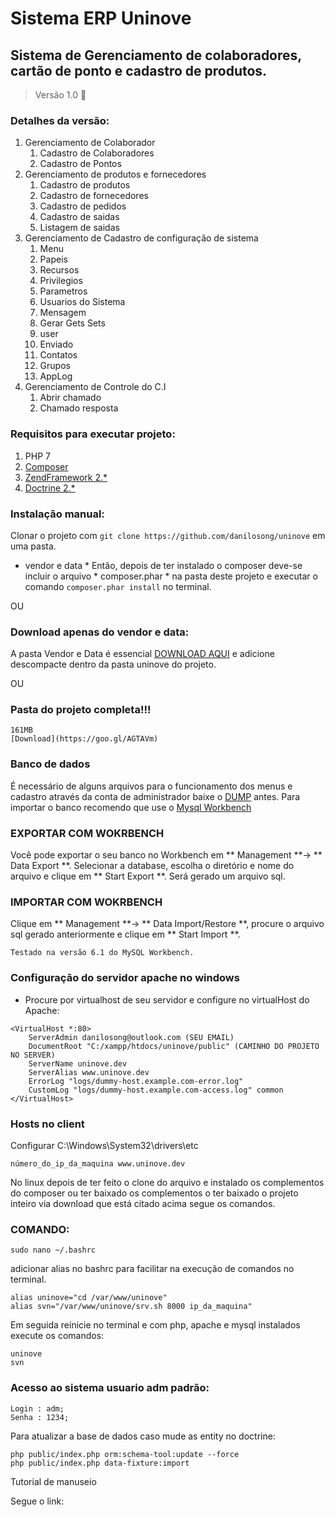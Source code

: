 # Sistema ERP Uninove
## Sistema de Gerenciamento de colaboradores, cartão de ponto e cadastro de produtos.


> Versão 1.0 :tada: 

### Detalhes da versão:
1. Gerenciamento de Colaborador
    1. Cadastro de Colaboradores
    2. Cadastro de Pontos
2. Gerenciamento de produtos e fornecedores
    1. Cadastro de produtos
    2. Cadastro de fornecedores
    3. Cadastro de pedidos
    4. Cadastro de saidas
    5. Listagem de saidas
3. Gerenciamento de Cadastro de configuração de sistema
    1. Menu
    2. Papeis
    3. Recursos
    4. Privilegios
    5. Parametros
    6. Usuarios do Sistema
    7. Mensagem
    8. Gerar Gets Sets
    9. user
    10. Enviado
    11. Contatos
    12. Grupos
    13. AppLog
4. Gerenciamento de Controle do C.I
    1. Abrir chamado
    2. Chamado resposta



### Requisitos para executar projeto:
1. PHP 7
2. [Composer](https://getcomposer.org/)
3. [ZendFramework 2.*](https://framework.zend.com/)
4. [Doctrine 2.*](http://www.doctrine-project.org/)

### Instalação manual:
Clonar o projeto com `git clone https://github.com/danilosong/uninove` em uma pasta.

* vendor e data *
Então, depois de ter instalado o composer deve-se incluir o arquivo * composer.phar * 
na pasta deste projeto e executar o comando `composer.phar install` no terminal. 

OU

### Download apenas do vendor e data:
A pasta Vendor e Data é essencial [DOWNLOAD AQUI](https://goo.gl/Voyacn) e 
adicione descompacte dentro da pasta uninove do projeto.

OU

### Pasta do projeto completa!!!
```
161MB
[Download](https://goo.gl/AGTAVm)
```

### Banco de dados

É necessário de alguns arquivos para o funcionamento dos menus e cadastro através da conta
de administrador baixe o [DUMP](https://goo.gl/k6vUEq) antes. Para importar o banco
recomendo que use o [Mysql Workbench](https://dev.mysql.com/downloads/workbench/)

### EXPORTAR COM WOKRBENCH
Você pode exportar o seu banco no Workbench em ** Management **-> ** Data Export **. 
Selecionar a database, escolha o diretório e nome do arquivo e clique em ** Start 
Export **. Será gerado um arquivo sql.

### IMPORTAR COM WOKRBENCH
Clique em ** Management **->  ** Data Import/Restore **, 
procure o arquivo sql gerado anteriormente e clique em ** Start Import **.
```
Testado na versão 6.1 do MySQL Workbench.
```

### Configuração do servidor apache no windows
- Procure por virtualhost de seu servidor e configure no virtualHost do Apache:
```
<VirtualHost *:80>
    ServerAdmin danilosong@outlook.com (SEU EMAIL)
    DocumentRoot "C:/xampp/htdocs/uninove/public" (CAMINHO DO PROJETO NO SERVER)
    ServerName uninove.dev
    ServerAlias www.uninove.dev
    ErrorLog "logs/dummy-host.example.com-error.log"
    CustomLog "logs/dummy-host.example.com-access.log" common
</VirtualHost>
```

### Hosts no client
Configurar C:\Windows\System32\drivers\etc
```
número_do_ip_da_maquina www.uninove.dev
```

No linux depois de ter feito o clone do arquivo e instalado os complementos do
composer ou ter baixado os complementos o ter baixado o projeto inteiro 
via download que está citado acima segue os comandos.

### COMANDO:
```
sudo nano ~/.bashrc
```

adicionar alias no bashrc para facilitar na execução de comandos no terminal.

```
alias uninove="cd /var/www/uninove"
alias svn="/var/www/uninove/srv.sh 8000 ip_da_maquina"
```
Em seguida reinicie no terminal e com php, apache e mysql instalados 
execute os comandos:
```
uninove
svn
```

### Acesso ao sistema usuario adm padrão:

```
Login : adm;
Senha : 1234;
```

Para atualizar a base de dados caso mude as entity no doctrine:
```
php public/index.php orm:schema-tool:update --force
php public/index.php data-fixture:import
```
Tutorial de manuseio 

Segue o link: 
